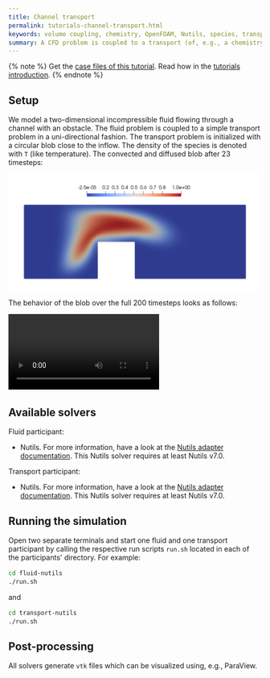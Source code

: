 ```yaml
---
title: Channel transport
permalink: tutorials-channel-transport.html
keywords: volume coupling, chemistry, OpenFOAM, Nutils, species, transport
summary: A CFD problem is coupled to a transport (of, e.g., a chemistry species) in a uni-directional way.
---
```


{% note %}
Get the [case files of this tutorial](https://github.com/precice/tutorials/tree/master/channel-transport). Read how in the [tutorials introduction](https://www.precice.org/tutorials.html).
{% endnote %}

## Setup

We model a two-dimensional incompressible fluid flowing through a channel with an obstacle. The fluid problem is coupled to a simple transport problem in a uni-directional fashion. The transport problem is initialized with a circular blob close to the inflow. The density of the species is denoted with `T` (like temperature). The convected and diffused blob after 23 timesteps:

![Flap setup](images/tutorials-channel-transport-physics.png)

The behavior of the blob over the full 200 timesteps looks as follows:

<video autoplay loop>
  <source src="images/tutorials-channel-transport-animation.webm" type="video/webm">
  Animation of blob over 200 timesteps.
</video>
  
## Available solvers

Fluid participant:

* Nutils. For more information, have a look at the [Nutils adapter documentation](https://www.precice.org/adapter-nutils.html). This Nutils solver requires at least Nutils v7.0.

Transport participant:

* Nutils. For more information, have a look at the [Nutils adapter documentation](https://www.precice.org/adapter-nutils.html). This Nutils solver requires at least Nutils v7.0.

## Running the simulation

Open two separate terminals and start one fluid and one transport participant by calling the respective run scripts `run.sh` located in each of the participants' directory. For example:

```bash
cd fluid-nutils
./run.sh
```

and

```bash
cd transport-nutils
./run.sh
```

## Post-processing

All solvers generate `vtk` files which can be visualized using, e.g., ParaView.
